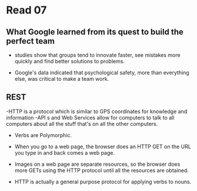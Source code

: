 # Read 07

## What Google learned from its quest to build the perfect team

- studies show that groups tend to innovate faster, see mistakes more quickly and find 
better solutions to problems.

- Google's data indicated that psychological safety, more than everything else, was 
critical to make a team work.

## REST

-HTTP is a protocol which is similar to GPS coordinates for knowledge and information
-API s and Web Services allow for computers to talk to all computers about all the stuff that's on all the  other computers.

- Verbs are Polymorphic.

- When you go to a web page, the browser does an HTTP GET on the URL you type in and back comes a web page.

- Images on a web page are separate resources, so the browser does more GETs using the HTTP protocol until all the resources are obtained.

- HTTP is actually a general purpose protocol for applying verbs to nouns.